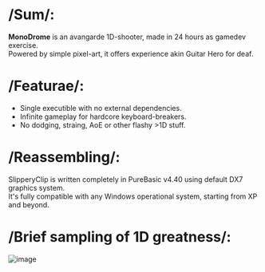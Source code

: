 # /Sum/:
__MonoDrome__ is an avangarde 1D-shooter, made in 24 hours as gamedev exercise.  
Powered by simple pixel-art, it offers experience akin Guitar Hero for deaf.

# /Featurae/:
* Single executible with no external dependencies.
* Infinite gameplay for hardcore keyboard-breakers.
* No dodging, straing, AoE or other flashy >1D stuff.

# /Reassembling/:
SlipperyClip is written completely in PureBasic v4.40 using default DX7 graphics system.  
It's fully compatible with any Windows operational system, starting from XP and beyond.

# /Brief sampling of 1D greatness/:
![image](https://user-images.githubusercontent.com/8768470/46798416-8829ed80-cd5a-11e8-88ac-37b195decb43.png)
